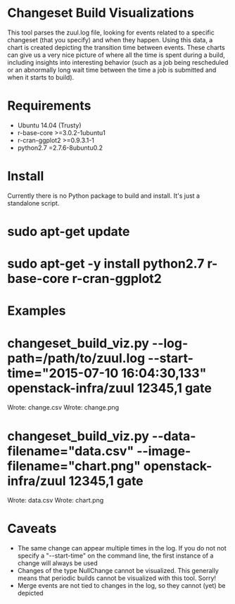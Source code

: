 Changeset Build Visualizations
==============================

This tool parses the zuul.log file, looking for events related to a specific
changeset (that you specify) and when they happen.  Using this data, a chart
is created depicting the transition time between events.  These charts can
give us a very nice picture of where all the time is spent during a build,
including insights into interesting behavior (such as a job being rescheduled
or an abnormally long wait time between the time a job is submitted and when
it starts to build).

Requirements
============
  * Ubuntu 14.04 (Trusty)
  * r-base-core >=3.0.2-1ubuntu1
  * r-cran-ggplot2 >=0.9.3.1-1
  * python2.7 =2.7.6-8ubuntu0.2

Install
=======

Currently there is no Python package to build and install.  It's just a
standalone script.

 # sudo apt-get update
 # sudo apt-get -y install python2.7 r-base-core r-cran-ggplot2

Examples
========

 # changeset_build_viz.py --log-path=/path/to/zuul.log --start-time="2015-07-10 16:04:30,133" openstack-infra/zuul 12345,1 gate
 Wrote: change.csv
 Wrote: change.png

 # changeset_build_viz.py --data-filename="data.csv" --image-filename="chart.png" openstack-infra/zuul 12345,1 gate
 Wrote: data.csv
 Wrote: chart.png

Caveats
=======

 * The same change can appear multiple times in the log.  If you do not
   not specify a "--start-time" on the command line, the first instance of a
   change will always be used
 * Changes of the type NullChange cannot be visualized.  This generally means
   that periodic builds cannot be visualized with this tool.  Sorry!
 * Merge events are not tied to changes in the log, so they cannot (yet) be
   depicted
